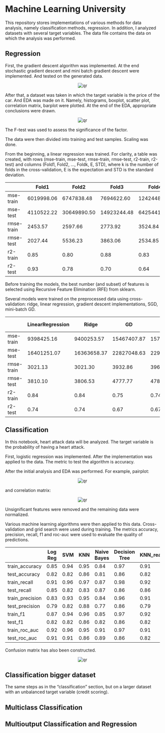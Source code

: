 # Machine Learning University

This repository stores implementations of various methods for data analysis, namely classification methods, regression. In addition, I analyzed datasets with several target variables. The data file contains the data on which the analysis was performed. 

## Regression

First, the gradient descent algorithm was implemented. At the end stochastic gradient descent and mini batch gradient descent were implemented. And tested on the generated data.

<div align="center">
 <img  src="https://github.com/user-attachments/assets/3bd1acff-072a-44a1-a8e4-ae3ff3049664" alt="qr"/>
</div>

After that, a dataset was taken in which the target variable is the price of the car. And EDA was made on it. Namely, histograms, boxplot, scatter plot, correlation matrix, barplot were plotted. At the end of the EDA, appropriate conclusions were drawn.

<div align="center">
 <img  src="https://github.com/user-attachments/assets/7e8009fc-9ed6-4ea3-b6c4-db77599a669c" alt="qr"/>
</div>

The F-test was used to assess the significance of the factor. 

The data were then divided into training and test samples. Scaling was done.

From the beginning, a linear regression was trained. For clarity, a table was created, with rows (mse-train, mse-test, rmse-train, rmse-test, r2-train, r2-test) and columns (Fold1, Fold2, ..., Foldk, E, STD), where k is the number of folds in the cross-validation, E is the expectation and STD is the standard deviation.
	
					

|           | Fold1          | Fold2         | Fold3      | Fold4      | Fold5      | E          |STD         |
| --------- | -------------- | ------------- | ---------- | ---------- | ---------- | ---------- | ---------- |
| mse-train |6019998.06      |6747838.48     |7694622.60  |12424483.14 |14105183.53 |9398425.16  |3245086.25  |
| mse-test  |4110522.22      |30649890.50    |14923244.48 |6425441.36  |25897156.79 |16401251.07 |10449490.41 |
| rmse-train|2453.57         |2597.66	       |2773.92	    |3524.84	   |3755.69	    |3021.14	   |520.74      |
| rmse-test |2027.44         |5536.23	       |3863.06	    |2534.85	   |5088.92	    |3810.10	   |1372.72     |
| r2-train  |0.85	           |0.80	         |0.88	      |0.83	       |0.84	      |0.84	       |0.03        |
| r2-test   |0.93	           |0.78	         |0.70	      |0.64	       |0.63	      |0.74        |0.11        |


Before training the models, the best number (and subset) of features is selected using Recursive Feature Elimination (RFE) from sklearn.

Several models were trained on the preprocessed data using cross-validation: ridge, linear regression, gradient descent implementations, SGD, mini-batch GD.

|           | LinearRegression | Ridge         | GD         | SGD        | Mini Batch GD |
| --------- | ---------------- | ------------- | ---------- | ---------- | ------------- |
| mse-train |9398425.16	       |9400253.57     |15467407.87 |15710189.60 |15479804.84    |
| mse-test  |16401251.07       |16363658.37    |22827048.63 |22938890.30 |22710667.56    |
| rmse-train|3021.13	       |3021.30	       |3932.86	    |3963.61	 |3934.44        |
| rmse-test |3810.10	       |3806.53	       |4777.77	    |4789.46	 |4765.57        |
| r2-train  |0.84              |0.84	       |0.75	    |0.74	 |0.75           |
| r2-test   |0.74              |0.74	       |0.67	    |0.67	 |0.67           |


## Classification

In this notebook, heart attack data will be analyzed. The target variable is the probability of having a heart attack.

First, logistic regression was implemented. After the implementation was applied to the data. The metric to test the algorithm is accuracy.

After the initial analysis and EDA was performed. For example, pairplot:

<div align="center">
 <img  src="https://github.com/user-attachments/assets/2d8b2db4-1312-4ccd-b93c-a4c721bd76c1" alt="qr"/>
</div>

and correlation matrix:

<div align="center">
 <img  src="https://github.com/user-attachments/assets/d3cb6abe-30f2-4ead-b57b-cf015555fffe" alt="qr"/>
</div>

Unsignificant features were removed and the remaining data were normalized.

Various machine learning algorithms were then applied to this data. Cross-validation and grid search were used during training. The metrics accuracy, precision, recall, f1 and roc-auc were used to evaluate the quality of predictions. 

|              |Log Reg|	SVM|	KNN|	Naive Bayes|	Decision Tree|	KNN_realization|
|--------------|----|-------|-------|-------|-------|-------|
|train_accuracy|0.85|	0.94|	0.95|	0.84|	0.97|	0.91|
|test_accuracy	|0.82|	0.82|	0.86|	0.81|	0.86|	0.82|
|train_recall	|0.91|	0.96|	0.97|	0.87|	0.98|	0.92|
|test_recall	|0.85|	0.82|	0.83|	0.87|	0.86|	0.86|
|train_precision|0.83|	0.93|	0.95|	0.84|	0.96|	0.91|
|test_precision	|0.79|	0.82|	0.88|	0.77|	0.86|	0.79|
|train_f1	|0.87|	0.94|	0.96|	0.85|	0.97|	0.92|
|test_f1	|0.82|	0.82|	0.86|	0.82|	0.86|	0.82|
|train_roc_auc	|0.92|	0.96|	0.95|	0.91|	0.97|	0.91|
test_roc_auc	|0.91|	0.91|	0.86|	0.89|	0.86|	0.82|

Confusion matrix has also been constructed.

<div align="center">
 <img  src="https://github.com/user-attachments/assets/4dbc2e18-2d3d-4a34-b5e9-d54774fd390c" alt="qr"/>
</div>


## Classification bigger dataset

The same steps as in the “classification” section, but on a larger dataset with an unbalanced target variable (credit scoring).


## Multiclass Classification

## Multioutput Classification and Regression
